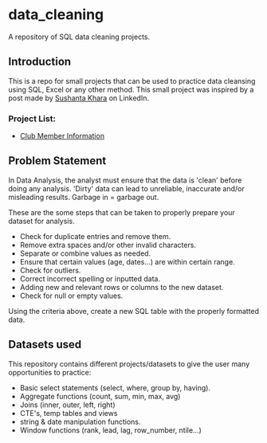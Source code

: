 # data_cleaning
A repository of SQL data cleaning projects.

## Introduction
This is a repo for small projects that can be used to practice data cleansing using SQL, Excel or any other method.  This small project was inspired by a post made by [Sushanta Khara](https://www.linkedin.com/in/ksushant/) on LinkedIn.

### Project List:
- [Club Member Information](https://github.com/iweld/data_cleaning/tree/main/club_member_info)

## Problem Statement

In Data Analysis, the analyst must ensure that the data is 'clean' before doing any analysis.  'Dirty' data can lead to unreliable, inaccurate and/or misleading results.  Garbage in = garbage out.

These are the some steps that can be taken to properly prepare your dataset for analysis.

- Check for duplicate entries and remove them.
- Remove extra spaces and/or other invalid characters.
- Separate or combine values as needed.
- Ensure that certain values (age, dates...) are within certain range.
- Check for outliers.
- Correct incorrect spelling or inputted data.
- Adding new and relevant rows or columns to the new dataset.
- Check for null or empty values.

Using the criteria above, create a new SQL table with the properly formatted data.

## Datasets used

This repository contains different projects/datasets to give the user many opportunities to practice:
- Basic select statements (select, where, group by, having).
- Aggregate functions (count, sum, min, max, avg)
- Joins (inner, outer, left, right)
- CTE's, temp tables and views
- string & date manipulation functions.
- Window functions (rank, lead, lag, row_number, ntile...)


